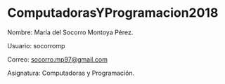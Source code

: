 # ComputadorasYProgramacion2018

Nombre: María del Socorro Montoya Pérez.

Usuario: socorromp

Correo: socorro.mp97@gmail.com

Asignatura: Computadoras y Programación.
